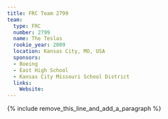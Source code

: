 ```yaml
---
title: FRC Team 2799
team:
  type: FRC
  number: 2799
  name: The Teslas
  rookie_year: 2009
  location: Kansas City, MO, USA
  sponsors:
  - Boeing
  - East High School
  - Kansas City Missouri School District
  links:
    Website:
---
```


{% include remove_this_line_and_add_a_paragraph %}